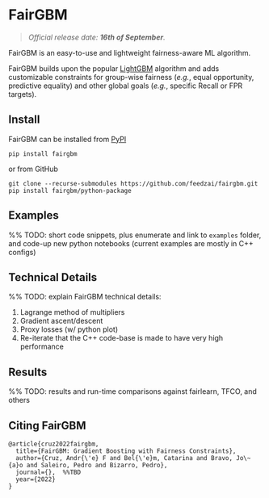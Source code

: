 # FairGBM

> _Official release date: **16th of September**._

FairGBM is an easy-to-use and lightweight fairness-aware ML algorithm.

FairGBM builds upon the popular [LightGBM](https://github.com/microsoft/LightGBM) algorithm and adds customizable
constraints for group-wise fairness (_e.g._, equal opportunity, predictive equality) and other global goals (_e.g._,
specific Recall or FPR targets).

## Install

FairGBM can be installed from [PyPI](https://pypi.org/project/shap/)

```pip install fairgbm```

or from GitHub

```
git clone --recurse-submodules https://github.com/feedzai/fairgbm.git
pip install fairgbm/python-package
```

## Examples

%% TODO: short code snippets, plus enumerate and link to `examples` folder,
and code-up new python notebooks (current examples are mostly in C++ configs)


## Technical Details

%% TODO: explain FairGBM technical details:
1. Lagrange method of multipliers
2. Gradient ascent/descent
3. Proxy losses (w/ python plot)
4. Re-iterate that the C++ code-base is made to have very high performance


## Results

%% TODO: results and run-time comparisons against fairlearn, TFCO, and others


## Citing FairGBM

```
@article{cruz2022fairgbm,
  title={FairGBM: Gradient Boosting with Fairness Constraints},
  author={Cruz, Andr{\'e} F and Bel{\'e}m, Catarina and Bravo, Jo\~{a}o and Saleiro, Pedro and Bizarro, Pedro},
  journal={},  %%TBD
  year={2022}
}
```
